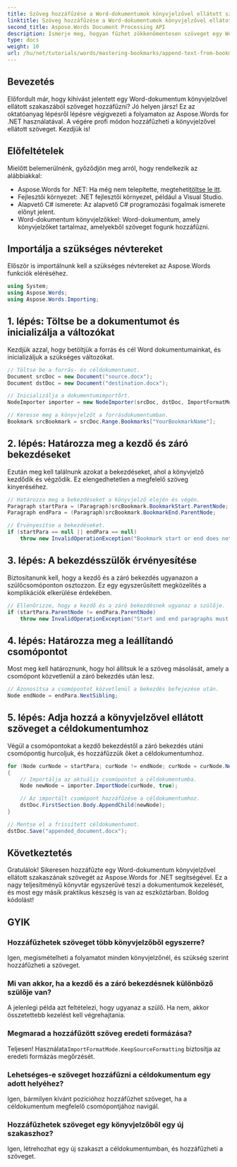 ```yaml
---
title: Szöveg hozzáfűzése a Word-dokumentumok könyvjelzővel ellátott szakaszaiból
linktitle: Szöveg hozzáfűzése a Word-dokumentumok könyvjelzővel ellátott szakaszaiból
second_title: Aspose.Words Document Processing API
description: Ismerje meg, hogyan fűzhet zökkenőmentesen szöveget egy Word-dokumentum könyvjelzővel ellátott részeiből az Aspose.Words for .NET segítségével. Ez a lépésről lépésre bemutató oktatóanyag.
type: docs
weight: 10
url: /hu/net/tutorials/words/mastering-bookmarks/append-text-from-bookmarked-sections/
---
```

## Bevezetés

Előfordult már, hogy kihívást jelentett egy Word-dokumentum könyvjelzővel ellátott szakaszából szöveget hozzáfűzni? Jó helyen jársz! Ez az oktatóanyag lépésről lépésre végigvezeti a folyamaton az Aspose.Words for .NET használatával. A végére profi módon hozzáfűzheti a könyvjelzővel ellátott szöveget. Kezdjük is!

## Előfeltételek

Mielőtt belemerülnénk, győződjön meg arról, hogy rendelkezik az alábbiakkal:

-  Aspose.Words for .NET: Ha még nem telepítette, megteheti[töltse le itt](https://releases.aspose.com/words/net/).
- Fejlesztői környezet: .NET fejlesztői környezet, például a Visual Studio.
- Alapvető C# ismerete: Az alapvető C# programozási fogalmak ismerete előnyt jelent.
- Word-dokumentum könyvjelzőkkel: Word-dokumentum, amely könyvjelzőket tartalmaz, amelyekből szöveget fogunk hozzáfűzni.

## Importálja a szükséges névtereket

Először is importálnunk kell a szükséges névtereket az Aspose.Words funkciók eléréséhez.

```csharp
using System;
using Aspose.Words;
using Aspose.Words.Importing;
```

## 1. lépés: Töltse be a dokumentumot és inicializálja a változókat

Kezdjük azzal, hogy betöltjük a forrás és cél Word dokumentumainkat, és inicializáljuk a szükséges változókat.

```csharp
// Töltse be a forrás- és céldokumentumot.
Document srcDoc = new Document("source.docx");
Document dstDoc = new Document("destination.docx");

// Inicializálja a dokumentumimportőrt.
NodeImporter importer = new NodeImporter(srcDoc, dstDoc, ImportFormatMode.KeepSourceFormatting);

// Keresse meg a könyvjelzőt a forrásdokumentumban.
Bookmark srcBookmark = srcDoc.Range.Bookmarks["YourBookmarkName"];
```

## 2. lépés: Határozza meg a kezdő és záró bekezdéseket

Ezután meg kell találnunk azokat a bekezdéseket, ahol a könyvjelző kezdődik és végződik. Ez elengedhetetlen a megfelelő szöveg kinyeréséhez.

```csharp
// Határozza meg a bekezdéseket a könyvjelző elején és végén.
Paragraph startPara = (Paragraph)srcBookmark.BookmarkStart.ParentNode;
Paragraph endPara = (Paragraph)srcBookmark.BookmarkEnd.ParentNode;

// Érvényesítse a bekezdéseket.
if (startPara == null || endPara == null)
    throw new InvalidOperationException("Bookmark start or end does not have a valid paragraph parent.");
```

## 3. lépés: A bekezdésszülők érvényesítése

Biztosítanunk kell, hogy a kezdő és a záró bekezdés ugyanazon a szülőcsomóponton osztozzon. Ez egy egyszerűsített megközelítés a komplikációk elkerülése érdekében.

```csharp
// Ellenőrizze, hogy a kezdő és a záró bekezdésnek ugyanaz a szülője.
if (startPara.ParentNode != endPara.ParentNode)
    throw new InvalidOperationException("Start and end paragraphs must have the same parent.");
```

## 4. lépés: Határozza meg a leállítandó csomópontot

Most meg kell határoznunk, hogy hol állítsuk le a szöveg másolását, amely a csomópont közvetlenül a záró bekezdés után lesz.

```csharp
// Azonosítsa a csomópontot közvetlenül a bekezdés befejezése után.
Node endNode = endPara.NextSibling;
```

## 5. lépés: Adja hozzá a könyvjelzővel ellátott szöveget a céldokumentumhoz

Végül a csomópontokat a kezdő bekezdéstől a záró bekezdés utáni csomópontig hurcoljuk, és hozzáfűzzük őket a céldokumentumhoz.

```csharp
for (Node curNode = startPara; curNode != endNode; curNode = curNode.NextSibling)
{
    // Importálja az aktuális csomópontot a céldokumentumba.
    Node newNode = importer.ImportNode(curNode, true);

    // Az importált csomópont hozzáfűzése a céldokumentumhoz.
    dstDoc.FirstSection.Body.AppendChild(newNode);
}

// Mentse el a frissített céldokumentumot.
dstDoc.Save("appended_document.docx");
```

## Következtetés

Gratulálok! Sikeresen hozzáfűzte egy Word-dokumentum könyvjelzővel ellátott szakaszának szövegét az Aspose.Words for .NET segítségével. Ez a nagy teljesítményű könyvtár egyszerűvé teszi a dokumentumok kezelését, és most egy másik praktikus készség is van az eszköztárban. Boldog kódolást!

## GYIK

### Hozzáfűzhetek szöveget több könyvjelzőből egyszerre?
Igen, megismételheti a folyamatot minden könyvjelzőnél, és szükség szerint hozzáfűzheti a szöveget.

### Mi van akkor, ha a kezdő és a záró bekezdésnek különböző szülője van?
A jelenlegi példa azt feltételezi, hogy ugyanaz a szülő. Ha nem, akkor összetettebb kezelést kell végrehajtania.

### Megmarad a hozzáfűzött szöveg eredeti formázása?
 Teljesen! Használata`ImportFormatMode.KeepSourceFormatting` biztosítja az eredeti formázás megőrzését.

### Lehetséges-e szöveget hozzáfűzni a céldokumentum egy adott helyéhez?
Igen, bármilyen kívánt pozícióhoz hozzáfűzhet szöveget, ha a céldokumentum megfelelő csomópontjához navigál.

### Hozzáfűzhetek szöveget egy könyvjelzőből egy új szakaszhoz?
Igen, létrehozhat egy új szakaszt a céldokumentumban, és hozzáfűzheti a szöveget.